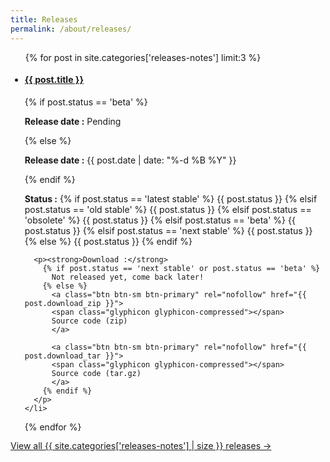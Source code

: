 ```yaml
---
title: Releases
permalink: /about/releases/
---
```


<ul class="list-group">
  {% for post in site.categories['releases-notes'] limit:3 %}
    <li class="list-group-item" style="margin: -1px;">
      <h4><a href="{{ site.baseurl }}{{ post.url }}">{{ post.title }}</a></h4>
      {% if post.status == 'beta' %}
        <p><strong>Release date :</strong> Pending</p>
      {% else %}
        <p><strong>Release date :</strong> {{ post.date | date: "%-d %B %Y" }}</p>
      {% endif %}
      <p>
        <strong>Status :</strong>
        {% if post.status == 'latest stable' %}
          <span class="label label-success">{{ post.status }}</span>
        {% elsif post.status == 'old stable' %}
          <span class="label label-warning">{{ post.status }}</span>
        {% elsif post.status == 'obsolete' %}
          <span class="label label-default">{{ post.status }}</span>
        {% elsif post.status == 'beta' %}
          <span class="label label-danger">{{ post.status }}</span>
        {% elsif post.status == 'next stable' %}
          <span class="label label-success">{{ post.status }}</span>
        {% else %}
          <span class="label label-primary">{{ post.status }}</span>
        {% endif %}
      </p>

      <p><strong>Download :</strong>
        {% if post.status == 'next stable' or post.status == 'beta' %}
          Not released yet, come back later!
        {% else %}
          <a class="btn btn-sm btn-primary" rel="nofollow" href="{{ post.download_zip }}">
          <span class="glyphicon glyphicon-compressed"></span>
          Source code (zip)
          </a>

          <a class="btn btn-sm btn-primary" rel="nofollow" href="{{ post.download_tar }}">
          <span class="glyphicon glyphicon-compressed"></span>
          Source code (tar.gz)
          </a>
        {% endif %}
      </p>
    </li>
  {% endfor %}
</ul>

<div class="home-read-more">
  <a href="{{ "/archives/releases-notes" | prepend:site.baseurl }}" class="btn btn-primary btn-lg">View all {{ site.categories['releases-notes'] | size }} releases →</a>
</div>
